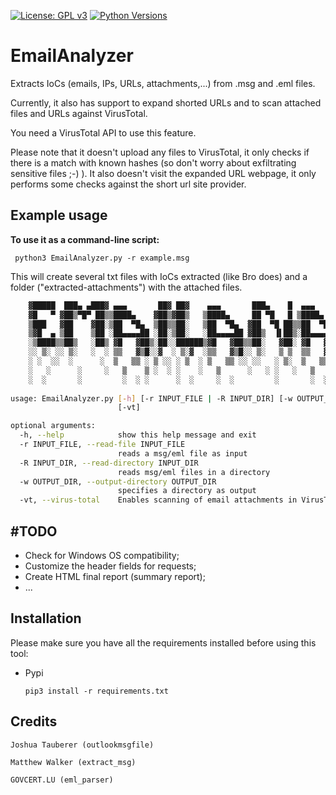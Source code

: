 [![License: GPL v3](https://img.shields.io/badge/License-GPLv3-blue.svg)](https://www.gnu.org/licenses/gpl-3.0)
[![Python Versions](https://img.shields.io/pypi/pyversions/yt2mp3.svg)](https://pypi.python.org/pypi/yt2mp3/)


EmailAnalyzer
=============

Extracts IoCs (emails, IPs, URLs, attachments,...) from .msg and .eml files.

Currently, it also has support to expand shorted URLs and to scan attached files and URLs against VirusTotal.

You need a VirusTotal API to use this feature. 

Please note that it doesn't upload any files to VirusTotal, it only checks if there is a match with known hashes (so don't worry about exfiltrating sensitive files ;-) ).
It also doesn't visit the expanded URL webpage, it only performs some checks against the short url site provider.



Example usage
-----

**To use it as a command-line script:**

     python3 EmailAnalyzer.py -r example.msg

This will create several txt files with IoCs extracted (like Bro does) and a folder ("extracted-attachments") with the attached files.

```bash 
    ▓█████  ███▄ ▄███▓ ▄▄▄       ██▓ ██▓    ▄▄▄       ███▄    █  ▄▄▄       ██▓   ▓██   ██▓▒███████▒▓█████  ██▀███
    ▓█   ▀ ▓██▒▀█▀ ██▒▒████▄    ▓██▒▓██▒   ▒████▄     ██ ▀█   █ ▒████▄    ▓██▒    ▒██  ██▒▒ ▒ ▒ ▄▀░▓█   ▀ ▓██ ▒ ██▒
    ▒███   ▓██    ▓██░▒██  ▀█▄  ▒██▒▒██░   ▒██  ▀█▄  ▓██  ▀█ ██▒▒██  ▀█▄  ▒██░     ▒██ ██░░ ▒ ▄▀▒░ ▒███   ▓██ ░▄█ ▒
    ▒▓█  ▄ ▒██    ▒██ ░██▄▄▄▄██ ░██░▒██░   ░██▄▄▄▄██ ▓██▒  ▐▌██▒░██▄▄▄▄██ ▒██░     ░ ▐██▓░  ▄▀▒   ░▒▓█  ▄ ▒██▀▀█▄
    ░▒████▒▒██▒   ░██▒ ▓█   ▓██▒░██░░██████▒▓█   ▓██▒▒██░   ▓██░ ▓█   ▓██▒░██████▒ ░ ██▒▓░▒███████▒░▒████▒░██▓ ▒██▒
    ░░ ▒░ ░░ ▒░   ░  ░ ▒▒   ▓▒█░░▓  ░ ▒░▓  ░▒▒   ▓▒█░░ ▒░   ▒ ▒  ▒▒   ▓▒█░░ ▒░▓  ░  ██▒▒▒ ░▒▒ ▓░▒░▒░░ ▒░ ░░ ▒▓ ░▒▓░
    ░ ░  ░░  ░      ░  ▒   ▒▒ ░ ▒ ░░ ░ ▒  ░ ▒   ▒▒ ░░ ░░   ░ ▒░  ▒   ▒▒ ░░ ░ ▒  ░▓██ ░▒░ ░░▒ ▒ ░ ▒ ░ ░  ░  ░▒ ░ ▒░
    ░   ░      ░     ░   ▒    ▒ ░  ░ ░    ░   ▒      ░   ░ ░   ░   ▒     ░ ░   ▒ ▒ ░░  ░ ░ ░ ░ ░   ░     ░░   ░
    ░  ░       ░         ░  ░ ░      ░  ░     ░  ░         ░       ░  ░    ░  ░░ ░       ░ ░       ░  ░   ░
                                                                              ░ ░     ░
usage: EmailAnalyzer.py [-h] [-r INPUT_FILE | -R INPUT_DIR] [-w OUTPUT_DIR]
                        [-vt]

optional arguments:
  -h, --help            show this help message and exit
  -r INPUT_FILE, --read-file INPUT_FILE
                        reads a msg/eml file as input
  -R INPUT_DIR, --read-directory INPUT_DIR
                        reads msg/eml files in a directory
  -w OUTPUT_DIR, --output-directory OUTPUT_DIR
                        specifies a directory as output
  -vt, --virus-total    Enables scanning of email attachments in VirusTotal

```

#TODO
------------

* Check for Windows OS compatibility;
* Customize the header fields for requests;
* Create HTML final report (summary report);
* ...

Installation
------------

Please make sure you have all the requirements installed before using this tool:

-  Pypi

       pip3 install -r requirements.txt

Credits
-------

`Joshua Tauberer (outlookmsgfile)`

`Matthew Walker (extract_msg)`

`GOVCERT.LU (eml_parser)`

